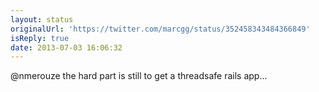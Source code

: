 ```yaml
---
layout: status
originalUrl: 'https://twitter.com/marcgg/status/352458343484366849'
isReply: true
date: 2013-07-03 16:06:32
---
```


@nmerouze the hard part is still to get a threadsafe rails app...
